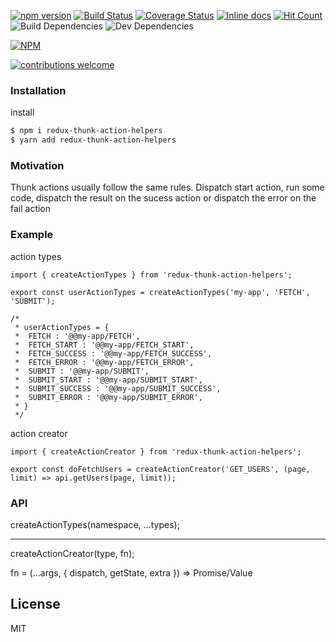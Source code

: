 [![npm version](https://badge.fury.io/js/redux-thunk-action-helpers.svg)](https://badge.fury.io/js/redux-thunk-action-helpers)
[![Build Status](https://travis-ci.org/kamikazePT/redux-thunk-action-helpers.svg?branch=master)](https://travis-ci.org/kamikazePT/redux-thunk-action-helpers)
[![Coverage Status](https://coveralls.io/repos/github/kamikazePT/redux-thunk-action-helpers/badge.svg?branch=master)](https://coveralls.io/github/kamikazePT/redux-thunk-action-helpers?branch=master)
[![Inline docs](http://inch-ci.org/github/kamikazePT/redux-thunk-action-helpers.svg?branch=master)](http://inch-ci.org/github/kamikazePT/redux-thunk-action-helpers)
[![Hit Count](http://hits.dwyl.io/kamikazePT/redux-thunk-action-helpers.svg)](http://hits.dwyl.io/kamikazePT/redux-thunk-action-helpers)
![Build Dependencies](https://david-dm.org/kamikazePT/redux-thunk-action-helpers.svg)
![Dev Dependencies](https://david-dm.org/kamikazePT/redux-thunk-action-helpers/dev-status.svg)

[![NPM](https://nodei.co/npm/redux-thunk-action-helpers.png?downloads=true&downloadRank=true&stars=true)](https://nodei.co/npm/redux-thunk-action-helpers/)

[![contributions welcome](https://img.shields.io/badge/contributions-welcome-brightgreen.svg?style=flat)](https://github.com/kamikazePT/redux-thunk-action-helpers/issues)

### Installation

install 

```sh
$ npm i redux-thunk-action-helpers 
$ yarn add redux-thunk-action-helpers
```

### Motivation

Thunk actions usually follow the same rules. Dispatch start action, run some code, 
dispatch the result on the sucess action or dispatch the error on the fail action

### Example

action types
```
import { createActionTypes } from 'redux-thunk-action-helpers';

export const userActionTypes = createActionTypes('my-app', 'FETCH', 'SUBMIT');

/*
 * userActionTypes = {
 *  FETCH : '@@my-app/FETCH',
 *  FETCH_START : '@@my-app/FETCH_START',
 *  FETCH_SUCCESS : '@@my-app/FETCH_SUCCESS',
 *  FETCH_ERROR : '@@my-app/FETCH_ERROR',
 *  SUBMIT : '@@my-app/SUBMIT',
 *  SUBMIT_START : '@@my-app/SUBMIT_START',
 *  SUBMIT_SUCCESS : '@@my-app/SUBMIT_SUCCESS',
 *  SUBMIT_ERROR : '@@my-app/SUBMIT_ERROR',
 * }
 */

```

action creator
```
import { createActionCreator } from 'redux-thunk-action-helpers';

export const doFetchUsers = createActionCreator('GET_USERS', (page, limit) => api.getUsers(page, limit));

```

### API

createActionTypes(namespace, ...types);

---

createActionCreator(type, fn);

fn = (...args, { dispatch, getState, extra }) => Promise/Value

License
----

MIT